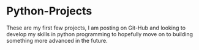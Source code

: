 # Python-Projects
These are my first few projects, I am posting on Git-Hub and looking to develop my skills in python programming to hopefully move on to building something more advanced in the future.
